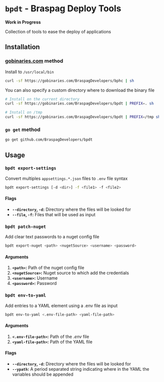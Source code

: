 `bpdt` - Braspag Deploy Tools
==========================
**Work in Progress**

Collection of tools to ease the deploy of applications



## Installation

### [gobinaries.com](gobinaries.com) method

Install to `/usr/local/bin`
```bash
curl -sf https://gobinaries.com/BraspagDevelopers/bphc | sh
```

You can also specify a custom directory where to download the binary file
```bash
# Install on the current directory
curl -sf https://gobinaries.com/BraspagDevelopers/bpdt | PREFIX=. sh
```
```bash
# Install on /tmp
curl -sf https://gobinaries.com/BraspagDevelopers/bpdt | PREFIX=/tmp sh
```

### `go get` method
```bash
go get github.com/BraspagDevelopers/bpdt
```

## Usage
### `bpdt export-settings`
Convert multiples `appsettings.*.json` files to `.env` file syntax

```bash
bpdt export-settings [-d <dir>] -f <file1> -f <file2>
```

#### Flags
- **`--directory`, `-d`:** Directory where the files will be looked for
- **`--file`, `-f`:** Files that will be used as input

### `bpdt patch-nuget`
Add clear text passwords to a nuget config file

```bash
bpdt export-nuget <path> <nugetSource> <username> <password>
```
#### Arguments
1. **`<path>`:** Path of the nuget config file
2. **`<nugetSource>`:** Nuget source to which add the credentials
3. **`<username>`:** Username
4. **`<password>`:** Password

### `bpdt env-to-yaml`
Add entries to a YAML element using a .env file as input

```bash
bpdt env-to-yaml <.env-file-path> <yaml-file-path>
```

#### Arguments
1. **`<.env-file-path>`:** Path of the _.env_ file
2. **`<yaml-file-path>`:** Path of the YAML file

#### Flags
- **`--directory`, `-d`:** Directory where the files will be looked for
- **`--ypath`:** A period separated string indicating where in the YAML the variables should be appended

